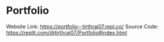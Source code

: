 # Portfolio
Website Link: https://portfolio--tirthraj07.repl.co/
Source Code: https://replit.com/@tirthraj07/Portfolio#index.html
